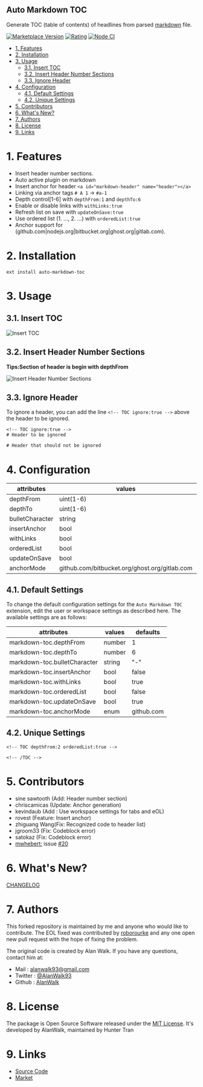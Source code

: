 Auto Markdown TOC
---

Generate TOC (table of contents) of headlines from parsed [markdown](https://en.wikipedia.org/wiki/Markdown) file.

[![Marketplace Version](https://vsmarketplacebadge.apphb.com/version/huntertran.auto-markdown-toc.svg)](https://marketplace.visualstudio.com/items?itemName=huntertran.auto-markdown-toc)
[![Rating](https://vsmarketplacebadge.apphb.com/rating/huntertran.auto-markdown-toc.svg)](https://marketplace.visualstudio.com/items?itemName=huntertran.auto-markdown-toc)
[![Node CI](https://github.com/huntertran/markdown-toc/workflows/Node%20CI/badge.svg)](https://github.com/huntertran/markdown-toc/actions)

<!-- TOC -->

- [1. Features](#1-features)
- [2. Installation](#2-installation)
- [3. Usage](#3-usage)
    - [3.1. Insert TOC](#31-insert-toc)
    - [3.2. Insert Header Number Sections](#32-insert-header-number-sections)
    - [3.3. Ignore Header](#33-ignore-header)
- [4. Configuration](#4-configuration)
    - [4.1. Default Settings](#41-default-settings)
    - [4.2. Unique Settings](#42-unique-settings)
- [5. Contributors](#5-contributors)
- [6. What's New?](#6-whats-new)
- [7. Authors](#7-authors)
- [8. License](#8-license)
- [9. Links](#9-links)

<!-- /TOC -->

# 1. Features
<a id="markdown-features" name="features"></a>
- Insert header number sections.
- Auto active plugin on markdown
- Insert anchor for header `<a id="markdown-header" name="header"></a>`
- Linking via anchor tags `# A 1` → `#a-1`
- Depth control[1-6] with `depthFrom:1` and `depthTo:6`
- Enable or disable links with `withLinks:true`
- Refresh list on save with `updateOnSave:true`
- Use ordered list (1. ..., 2. ...) with `orderedList:true`
- Anchor support for (github.com|nodejs.org|bitbucket.org|ghost.org|gitlab.com).

# 2. Installation
<a id="markdown-installation" name="installation"></a>

```
ext install auto-markdown-toc
```

# 3. Usage
<a id="markdown-usage" name="usage"></a>

## 3.1. Insert TOC
<a id="markdown-insert-toc" name="insert-toc"></a>

![Insert TOC](https://github.com/huntertran/markdown-toc/raw/master/img/insert-toc.gif)

## 3.2. Insert Header Number Sections
<a id="markdown-insert-header-number-sections" name="insert-header-number-sections"></a>

**Tips:Section of header is begin with depthFrom**

![Insert Header Number Sections](https://github.com/huntertran/markdown-toc/raw/master/img/insert-header-number-sections.gif)

## 3.3. Ignore Header
<a id="markdown-ignore-header" name="ignore-header"></a>
To ignore a header, you can add the line `<!-- TOC ignore:true -->` above the header to be ignored.

```
<!-- TOC ignore:true -->
# Header to be ignored

# Header that should not be ignored
```

# 4. Configuration
<a id="markdown-configuration" name="configuration"></a>

|attributes|values|defaults|
|---|---|---|
|depthFrom|uint(1-6)|1|
|depthTo|uint(1-6)|6|
|bulletCharacter|string|"-"|
|insertAnchor|bool|false|
|withLinks|bool|true|
|orderedList|bool|false|
|updateOnSave|bool|true|
|anchorMode|github.com/bitbucket.org/ghost.org/gitlab.com|github.com|

## 4.1. Default Settings
<a id="markdown-default-settings" name="default-settings"></a>

To change the default configuration settings for the `Auto Markdown TOC` extension, edit the user or workspace settings as described here. The available settings are as follows:

|attributes|values|defaults|
|---|---|---|
|markdown-toc.depthFrom|number|1|
|markdown-toc.depthTo|number|6|
|markdown-toc.bulletCharacter|string|"-"|
|markdown-toc.insertAnchor|bool|false|
|markdown-toc.withLinks|bool|true|
|markdown-toc.orderedList|bool|false|
|markdown-toc.updateOnSave|bool|true|
|markdown-toc.anchorMode|enum|github.com|

## 4.2. Unique Settings
<a id="markdown-unique-settings" name="unique-settings"></a>

```
<!-- TOC depthFrom:2 orderedList:true -->

<!-- /TOC -->
```

# 5. Contributors
<a id="markdown-contributors" name="contributors"></a>

- sine sawtooth (Add: Header number section)
- chriscamicas (Update: Anchor generation)
- kevindaub (Add : Use workspace settings for tabs and eOL)
- rovest (Feature: Insert anchor)
- zhiguang Wang(Fix: Recognized code to header list)
- jgroom33 (Fix: Codeblock error)
- satokaz (Fix: Codeblock error)
- [mwhebert:](https://github.com/mwhebert) issue [#20](https://github.com/huntertran/markdown-toc/issues/20)

# 6. What's New?
<a id="markdown-what's-new%3F" name="what's-new%3F"></a>
[CHANGELOG](https://github.com/huntertran/markdown-toc/blob/master/CHANGELOG.md)


# 7. Authors
<a id="markdown-authors" name="authors"></a>

This forked repository is maintained by me and anyone who would like to contribute. The EOL fixed was contributed by [roborourke](https://github.com/roborourke/markdown-toc.git) and any one open new pull request with the hope of fixing the problem.

The original code is created by Alan Walk. If you have any questions, contact him at:
- Mail : [alanwalk93@gmail.com](mailto:alanwalk93@gmail.com)
- Twitter : [@AlanWalk93](https://twitter.com/AlanWalk93)
- Github : [AlanWalk](https://github.com/AlanWalk)

# 8. License
<a id="markdown-license" name="license"></a>
The package is Open Source Software released under the [MIT License](https://github.com/huntertran/markdown-toc/blob/master/LICENSE). It's developed by AlanWalk, maintained by Hunter Tran

# 9. Links
<a id="markdown-links" name="links"></a>
- [Source Code](https://github.com/huntertran/markdown-toc)
- [Market](https://marketplace.visualstudio.com/items?itemName=huntertran.auto-markdown-toc)
